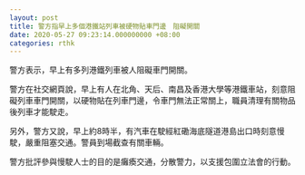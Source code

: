 ```yaml
---
layout: post
title: 警方指早上多個港鐵站列車被硬物貼車門邊　阻礙開關　
date: 2020-05-27 09:23:14.000000000 +08:00
categories: rthk
---
```


警方表示，早上有多列港鐵列車被人阻礙車門開關。

警方在社交網頁說，早上有人在北角、天后、南昌及香港大學等港鐵車站，刻意阻礙列車車門開關，以硬物貼在列車門邊，令車門無法正常關上，職員清理有關物品後列車才能駛走。

另外，警方又說，早上約8時半，有汽車在駛經紅磡海底隧道港島出口時刻意慢駛，嚴重阻塞交通。警員到場截查有關車輛。

警方批評參與慢駛人士的目的是癱瘓交通，分散警力，以支援包圍立法會的行動。
